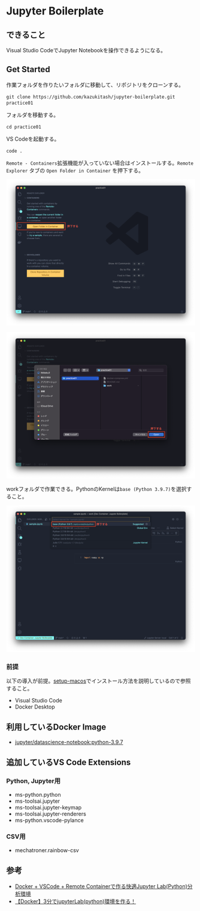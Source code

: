 # Jupyter Boilerplate

## できること

Visual Studio CodeでJupyter Notebookを操作できるようになる。

## Get Started

作業フォルダを作りたいフォルダに移動して、リポジトリをクローンする。

``` shell
git clone https://github.com/kazukitash/jupyter-boilerplate.git practice01
```

フォルダを移動する。

``` shell
cd practice01
```

VS Codeを起動する。

``` shell
code .
```

`Remote - Containers`拡張機能が入っていない場合はインストールする。`Remote Explorer` タブの `Open Folder in Container` を押下する。

![](images/01_open-container.png)

![](images/02_open-folder.png)

workフォルダで作業できる。PythonのKernelは`base (Python 3.9.7)`を選択すること。

![](images/03_select-kernel.png)

### 前提

以下の導入が前提。[setup-macos](https://github.com/kazukitash/setup-macos)でインストール方法を説明しているので参照すること。

  - Visual Studio Code
  - Docker Desktop

## 利用しているDocker Image

  - [jupyter/datascience-notebook:python-3.9.7](https://hub.docker.com/layers/jupyter/datascience-notebook/python-3.9.7/images/sha256-928a689d2793ac3bb873549da112d82070e3ab4cda370ec68853e20d535bb7cc?context=explore)

## 追加しているVS Code Extensions

### Python, Jupyter用

  - ms-python.python
  - ms-toolsai.jupyter
  - ms-toolsai.jupyter-keymap
  - ms-toolsai.jupyter-renderers
  - ms-python.vscode-pylance

### CSV用

  - mechatroner.rainbow-csv

## 参考

- [Docker + VSCode + Remote Containerで作る快適Jupyter Lab(Python)分析環境](https://qiita.com/sho-hata/items/02ad47f67bce6816a69a)
- [【Docker】3分でjupyterLab(python)環境を作る！](https://qiita.com/hgaiji/items/edf71435d0565257f980)

